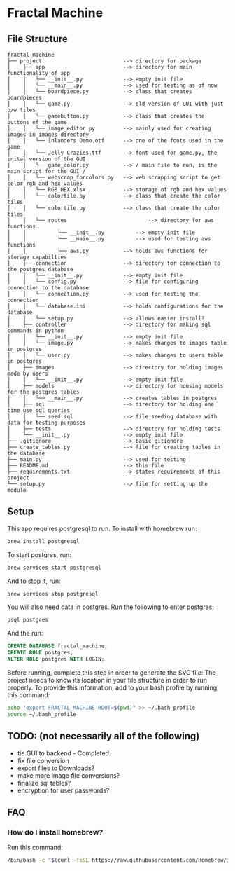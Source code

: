 # Fractal Machine

## File Structure
```
fractal-machine
├── project                          --> directory for package
│    ├── app                         --> directory for main functionality of app 
│    │   └── __init__.py             --> empty init file
│    │   └── __main__.py             --> used for testing as of now
│    │   └── boardpiece.py           --> class that creates boardpieces 
│    │   └── game.py                 --> old version of GUI with just b/w tiles 
│    │   └── gamebutton.py           --> class that creates the buttons of the game 
│    │   └── image_editor.py         --> mainly used for creating images in images directory
│    │   └── Inlanders Demo.otf      --> one of the fonts used in the game
│    │   └── Jelly Crazies.ttf       --> font used for game.py, the inital version of the GUI
│    │   └── game_color.py           --> / main file to run, is the main script for the GUI /
│    │   └── webscrap_forcolors.py   --> web scrapping script to get color rgb and hex values
│    │   └── RGB_HEX.xlsx            --> storage of rgb and hex values 
│    │   └── colortile.py            --> class that create the color tiles 
│    │   └── colortile.py            --> class that create the color tiles 
│    │	 └── routes 				         --> directory for aws functions
│    │   		└── __init__.py          --> empty init file
│    │   		└── __main__.py          --> used for testing aws functions 
│    │	  	    └── aws.py           --> holds aws functions for storage capabilties  
│    ├── connection                  --> directory for connection to the postgres database
│    │   └── __init__.py             --> empty init file
│    │   └── config.py               --> file for configuring connection to the database
│    │   └── connection.py           --> used for testing the connection
│    │   └── database.ini            --> holds configurations for the database
│    │   └── setup.py                --> allows easier install?
│    ├── controller                  --> directory for making sql commands in python
│    │   └── __init__.py             --> empty init file
│    │   └── image.py                --> makes changes to images table in postgres
│    │   └── user.py                 --> makes changes to users table in postgres
│    ├── images                      --> directory for holding images made by users
│    │   └── __init__.py             --> empty init file
│    ├── models                      --> directory for housing models for the postgres tables
│    │   └── __main__.py             --> creates tables in postgres
│    ├── sql                         --> directory for holding one time use sql queries
│    │   └── seed.sql                --> file seeding database with data for testing purposes
│    ├── tests                       --> directory for holding tests
│    └── __init__.py                 --> empty init file             
├── .gitignore                       --> basic gitignore
├── create_tables.py                 --> file for creating tables in the database
├── main.py                          --> used for testing 
├── README.md                        --> this file
├── requirements.txt                 --> states requirements of this project
└── setup.py                         --> file for setting up the module
```

## Setup

This app requires postgresql to run. To install with homebrew run:
```bash
brew install postgresql
```
To start postgres, run:
```bash
brew services start postgresql
```
And to stop it, run:
```bash
brew services stop postgresql
```
You will also need data in postgres. Run the following to enter postgres:
```bash
psql postgres
```
And the run:
```sql
CREATE DATABASE fractal_machine;
CREATE ROLE postgres;
ALTER ROLE postgres WITH LOGIN;
```

Before running, complete this step in order to generate the SVG file:
The project needs to know its location in your file structure in order to run properly.
To provide this information, add to your bash profile by running this command:
```bash
echo "export FRACTAL_MACHINE_ROOT=$(pwd)" >> ~/.bash_profile
source ~/.bash_profile
```

## TODO: (not necessarily all of the following)
- tie GUI to backend - Completed. 
- fix file conversion
- export files to Downloads?
- make more image file conversions?
- finalize sql tables?
- encryption for user passwords?

## FAQ
### How do I install homebrew?
Run this command:
```bash
/bin/bash -c "$(curl -fsSL https://raw.githubusercontent.com/Homebrew/install/master/install.sh)"
```

